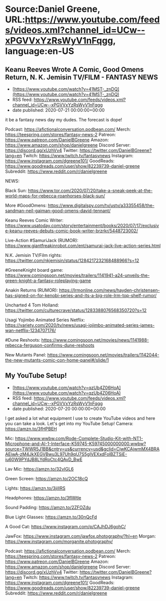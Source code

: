 # Source:Daniel Greene, URL:https://www.youtube.com/feeds/videos.xml?channel_id=UCw--xPGVVxYzRsWyV1nFqgg, language:en-US

## Keanu Reeves Wrote A Comic, Good Omens Return, N. K. Jemisin TV/FILM - FANTASY NEWS
 - [https://www.youtube.com/watch?v=41MST-_znDQ](https://www.youtube.com/watch?v=41MST-_znDQ)
 - RSS feed: https://www.youtube.com/feeds/videos.xml?channel_id=UCw--xPGVVxYzRsWyV1nFqgg
 - date published: 2020-07-21 00:00:00+00:00

it be a fantasy news day my dudes. The forecast is dope! 

Podcast: https://afictionalconversation.podbean.com/
Merch: https://teespring.com/stores/fantasy-news-2
Patreon: https://www.patreon.com/DanielBGreene
Amazon: https://www.amazon.com/shop/danielgreene
Discord Server: https://discord.gg/xUzhVv4
Twitter: https://twitter.com/DanielBGreene?lang=en
Twitch: https://www.twitch.tv/fantasynews
Instagram: https://www.instagram.com/dgreene101/
GoodReads: https://www.goodreads.com/user/show/82239739-daniel-greene
Subreddit: https://www.reddit.com/r/danielgreene

NEWS: 

Black Sun: https://www.tor.com/2020/07/20/take-a-sneak-peek-at-the-world-maps-for-rebecca-roanhorses-black-sun/

More #GoodOmens: https://www.digitalspy.com/tv/ustv/a33355458/the-sandman-neil-gaiman-good-omens-david-tennant/

Keanu Reeves Comic Writer: https://www.usatoday.com/story/entertainment/books/2020/07/17/exclusive-keanu-reeves-debuts-comic-book-writer-brzrkr/5448723002/

Live-Action #SamuriJack (RUMOR): https://www.giantfreakinrobot.com/ent/samurai-jack-live-action-series.html

N.K. Jemisin TV/Film rights: https://twitter.com/nkjemisin/status/1284217232168488966?s=12

#GreeneKnight board game: https://www.comingsoon.net/movies/trailers/1141941-a24-unveils-the-green-knight-a-fantasy-roleplaying-game

Anakin Returns (RUMOR): https://lrmonline.com/news/hayden-christensen-has-signed-on-for-kenobi-series-and-its-a-big-role-lrm-top-shelf-rumor/

Uncharted 4 Tom Holland: https://twitter.com/culturecrave/status/1283388076568350720?s=12

Usagi Yojimbo Animated Series Netflix: https://variety.com/2020/tv/news/usagi-jojimbo-animated-series-james-wan-netflix-1234707176/

#Dune Reshoots: https://www.comingsoon.net/movies/news/1141988-rebecca-ferguson-confirms-dune-reshoots

New Mutants Panel: https://www.comingsoon.net/movies/trailers/1142044-the-new-mutants-comic-con-home-panel#/slide/1

## My YouTube Setup!
 - [https://www.youtube.com/watch?v=qzUb4Z06HoA](https://www.youtube.com/watch?v=qzUb4Z06HoA)
 - RSS feed: https://www.youtube.com/feeds/videos.xml?channel_id=UCw--xPGVVxYzRsWyV1nFqgg
 - date published: 2020-07-20 00:00:00+00:00

I get asked a lot what equipment I use to create YouTube videos and here you can take a look. Let's get into my YouTube Setup! 
Camera: https://amzn.to/3fHPBEH

Mic: https://www.wwbw.com/Rode-Complete-Studio-Kit-with-NT1-Microphone-and-AI-1-Interface-K59745-K59745000000000.wwbw?source=TWWR5J1BB&cntry=us&currency=usd&gclid=CjwKCAjwmMX4BRAAEiwA-zM4JkXEGVBwu3L97Uh9qU7S5gIVEXxdFolBZTSiE-iu60W9PYdJB8LYdRoCtc4QAvD_BwE

Lav Mic: https://amzn.to/32vIGL6

Green Screen: https://amzn.to/2OC18cQ

Lights: https://amzn.to/3jiIlRS

Headphones: https://amzn.to/3fIWtle

Sound Padding: https://amzn.to/2ZFOZdu

Blue Light Glasses: https://amzn.to/30nQcFd

A Good Cat: https://www.instagram.com/p/CAJhDJ6gohC/

JawFox: https://www.instagram.com/jawfox.photography/?hl=en
Morgan: https://www.instagram.com/morganite.photography/

Podcast: https://afictionalconversation.podbean.com/
Merch: https://teespring.com/stores/fantasy-news-2
Patreon: https://www.patreon.com/DanielBGreene
Amazon: https://www.amazon.com/shop/danielgreene
Discord Server: https://discord.gg/xUzhVv4
Twitter: https://twitter.com/DanielBGreene?lang=en
Twitch: https://www.twitch.tv/fantasynews
Instagram: https://www.instagram.com/dgreene101/
GoodReads: https://www.goodreads.com/user/show/82239739-daniel-greene
Subreddit: https://www.reddit.com/r/danielgreene

